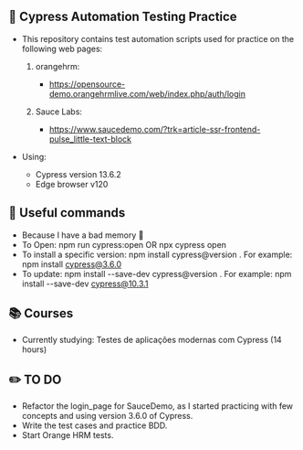 ## 📖 Cypress Automation Testing Practice

- This repository contains test automation scripts used for practice on the following web pages:

    1. orangehrm: 
        - https://opensource-demo.orangehrmlive.com/web/index.php/auth/login

    2. Sauce Labs:
        - https://www.saucedemo.com/?trk=article-ssr-frontend-pulse_little-text-block

- Using:
    - Cypress version 13.6.2 
    - Edge browser v120


## 📌 Useful commands

- Because I have a bad memory 🤣
- To Open:  npm run cypress:open     OR      npx cypress open
- To install a specific version: npm install cypress@version . For example: npm install cypress@3.6.0
- To update: npm install --save-dev cypress@version . For example: npm install --save-dev cypress@10.3.1


## 📚 Courses

- Currently studying: Testes de aplicações modernas com Cypress (14 hours)


## ✏️ TO DO

- Refactor the login_page for SauceDemo, as I started practicing with few concepts and using version 3.6.0 of Cypress.
- Write the test cases and practice BDD.
- Start Orange HRM tests.
